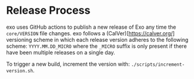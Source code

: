 # Release Process

exo uses GitHub actions to publish a new release of Exo any time the `core/VERSION` file changes. exo follows a (CalVer)[https://calver.org/] versioning scheme in which each release version adheres to the following scheme: `YYYY.MM.DD_MICRO` where the `_MICRO` suffix is only present if there have been multiple releases on a single day.

To trigger a new build, increment the version with: `./scripts/increment-version.sh`.
